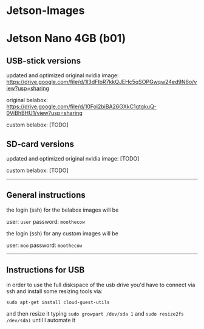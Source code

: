 # Jetson-Images

# Jetson Nano 4GB (b01)
## USB-stick versions

updated and optimized original nvidia image: https://drive.google.com/file/d/1l3dFIbR7kkQJEHc5qSOPGwqw24ed9N6o/view?usp=sharing

original belabox: https://drive.google.com/file/d/10Fol2biBA26GXkC1gtgkuQ-0ViBhBHU1/view?usp=sharing

custom belabox: [TODO]

## SD-card versions

updated and optimized original nvidia image: [TODO]

custom belabox: [TODO]

___________

## General instructions

the login (ssh) for the belabox images will be

user: `user` password: `moothecow`

the login (ssh) for any custom images will be

user: `moo` password: `moothecow`
___________

## Instructions for USB

in order to use the full diskspace of the usb drive you'd have to connect via ssh and install some resizing tools via:

`sudo apt-get install cloud-guest-utils`

and then resize it typing `sudo growpart /dev/sda 1` and `sudo resize2fs /dev/sda1` until I automate it
